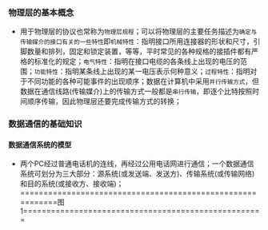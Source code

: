 ### 物理层的基本概念
+ 用于物理层的协议也常称为`物理层规程`；可以将物理层的主要任务描述为`确定与传输媒介的接口有关的一些特性`即`机械特性`：指明接口所用连接器的形状和尺寸，引脚数量和排列，固定和锁定装置，等等，平时常见的各种规格的接插件都有严格的标准化的规定；`电气特性`：指明在接口电缆的各条线上出现的电压的范围；`功能特性`：指明某条线上出现的某一电压表示何种意义；`过程特性`：指明对于不同功能的各种可能事件的出现顺序；数据在计算机中采用`并行传输方式`，但数据在通信线路(传输媒介)上的传输方式一般都是`串行传输`，即逐个比特按照时间顺序传输，因此物理层还要完成传输方式的转换；
### 数据通信的基础知识
#### 数据通信系统的模型
+ 两个PC经过普通电话机的连线，再经过公用电话网进行通信；一个数据通信系统可划分为三大部分：源系统(或发送端、发送方)、传输系统(或传输网络)和目的系统(或接收方、接收端)；
===========================================================图1====================================================

